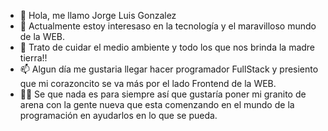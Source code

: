 - 👋 Hola, me  llamo Jorge  Luis Gonzalez 
- 👀 Actualmente estoy interesaso en la tecnología y el maravilloso mundo de la WEB.
- 🌱 Trato de cuidar el medio ambiente y todo los que nos brinda la madre tierra!!
- 📫 Algun día me gustaria  llegar hacer programador FullStack y presiento que mi corazoncito se va más por el lado Frontend de la WEB.
- 👨‍🦳 Se que nada es para siempre así que gustaría poner mi granito de arena con la gente nueva que esta comenzando en el mundo de la programación en ayudarlos en lo que se pueda.

<!---
Gracias a todos!!
--->
